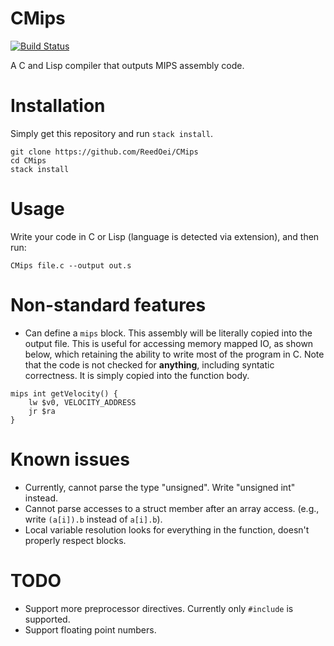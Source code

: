 # CMips
[![Build Status](https://travis-ci.org/ReedOei/CMips.svg?branch=master)](https://travis-ci.org/ReedOei/CMips)

A C and Lisp compiler that outputs MIPS assembly code.

# Installation

Simply get this repository and run `stack install`.

```
git clone https://github.com/ReedOei/CMips
cd CMips
stack install
```

# Usage

Write your code in C or Lisp (language is detected via extension), and then run:

```
CMips file.c --output out.s
```

# Non-standard features

- Can define a `mips` block. This assembly will be literally copied into the output file. This is useful for accessing memory mapped IO, as shown below, which retaining the ability to write most of the program in C. Note that the code is not checked for **anything**, including syntatic correctness. It is simply copied into the function body.
```
mips int getVelocity() {
    lw $v0, VELOCITY_ADDRESS
    jr $ra
}
```

# Known issues

- Currently, cannot parse the type "unsigned". Write "unsigned int" instead.
- Cannot parse accesses to a struct member after an array access. (e.g., write `(a[i]).b` instead of `a[i].b`).
- Local variable resolution looks for everything in the function, doesn't properly respect blocks.

# TODO

- Support more preprocessor directives. Currently only `#include` is supported.
- Support floating point numbers.

